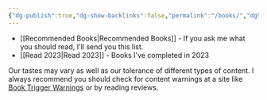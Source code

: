 ```yaml
---
{"dg-publish":true,"dg-show-backlinks":false,"permalink":"/books/","dgShowBacklinks":false,"dgPassFrontmatter":true}
---
```



* [[Recommended Books\|Recommended Books]] - If you ask me what you should read, I'll send you this list.
* [[Read 2023\|Read 2023]] - Books I've completed in 2023

Our tastes may vary as well as our tolerance of different types of content. I always recommend you should check for content warnings at a site like [Book Trigger Warnings](https://www.booktriggerwarnings.com/Welcome) or by reading reviews.